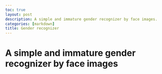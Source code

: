 ```yaml
---
toc: true
layout: post
description: A simple and immature gender recognizer by face images.
categories: [markdown]
title: Gender recognizer
---
```


# A simple and immature gender recognizer by face images
